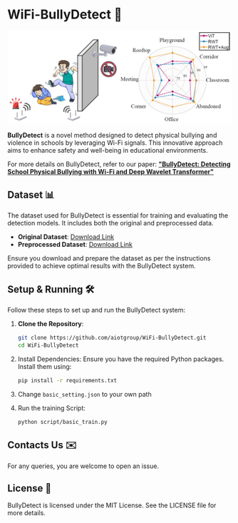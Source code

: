 # WiFi-BullyDetect 👋

<p align="center">
  <img src="img/README_img/overall.png" alt="image-20240719171906628" width="600px"/>
</p>

**BullyDetect** is a novel method designed to detect physical bullying and violence in schools by leveraging Wi-Fi signals. This innovative approach aims to enhance safety and well-being in educational environments.

For more details on BullyDetect, refer to our paper: [**"BullyDetect: Detecting School Physical Bullying with Wi-Fi and Deep Wavelet Transformer"**](#)

## Dataset 📊

The dataset used for BullyDetect is essential for training and evaluating the detection models. It includes both the original and preprocessed data.

- **Original Dataset**: [Download Link](#)
- **Preprocessed Dataset**: [Download Link](#)

Ensure you download and prepare the dataset as per the instructions provided to achieve optimal results with the BullyDetect system.

## Setup & Running 🛠️

Follow these steps to set up and run the BullyDetect system:

1. **Clone the Repository**:
   ```bash
   git clone https://github.com/aiotgroup/WiFi-BullyDetect.git
   cd WiFi-BullyDetect
   ```
2. Install Dependencies:
Ensure you have the required Python packages. Install them using:
   ```bash
   pip install -r requirements.txt
   ```
3. Change `basic_setting.json` to your own path

4. Run the training Script:

   ```bash
   python script/basic_train.py
   ```
## Contacts Us ✉️
For any queries, you are welcome to open an issue.

## License 📜
BullyDetect is licensed under the MIT License. See the LICENSE file for more details.
